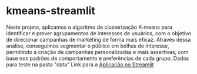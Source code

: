 # kmeans-streamlit
Neste projeto, aplicamos o algoritmo de clusterização K-means para identificar e prever agrupamentos de interesses de usuários, com o objetivo de direcionar campanhas de marketing de forma mais eficaz. Através dessa análise, conseguimos segmentar o público em bolhas de interesse, permitindo a criação de campanhas personalizadas e mais assertivas, com base nos padrões de comportamento e preferências de cada grupo.
Dados para teste na pasta "data"
Link para a [Aplicação no Streamlit](https://kmeansapp-aqjarmmmuwsyyruxrpyp7d.streamlit.app/)

